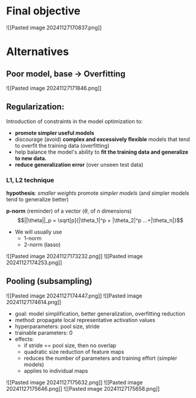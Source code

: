 
# Final objective
![[Pasted image 20241127170837.png]]

# Alternatives

## Poor model, base -> Overfitting
![[Pasted image 20241127171846.png]]

## Regularization:

Introduction of constraints in the model optimization to:
- **promote simpler useful models** 
- discourage (avoid) **complex and excessively flexible** models that tend to overfit the training data (overfitting) 
- help balance the model's ability to **fit the training data and generalize to new data.**
- **reduce generalization error** (over unseen test data)

### L1, L2 technique

**hypothesis**: *smaller weights* promote *simpler models* (and simpler models tend to generalize better)

**p-norm** (reminder) of a vector ($\theta$, of $n$ dimensions) 
$$||\theta||_p = \sqrt[p]{|\theta_1|^p + |\theta_2|^p ...+|\theta_n|}$$
- We will usually use
	- 1-norm
	- 2-norm (lasso)

![[Pasted image 20241127173232.png]]
![[Pasted image 20241127174253.png]]
## Pooling (subsampling)
![[Pasted image 20241127174447.png]]
![[Pasted image 20241127174614.png]]
- goal: model simplification, better generalization, overfitting reduction 
- method: propagate local representative activation values 
- hyperparameters: pool size, stride 
- trainable parameters: 0 
- effects: 
	- if stride == pool size, then no overlap 
	- quadratic size reduction of feature maps 
	- reduces the number of parameters and training effort (simpler models) 
	- applies to individual maps

![[Pasted image 20241127175632.png]]
![[Pasted image 20241127175646.png]]
![[Pasted image 20241127175658.png]]